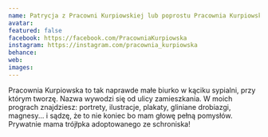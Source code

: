 ```yaml
---
name: Patrycja z Pracowni Kurpiowskiej lub poprostu Pracownia Kurpiowska.
avatar: 
featured: false
facebook: https://facebook.com/PracowniaKurpiowska
instagram: https://instagram.com/pracownia_kurpiowska
behance: 
web:
images:
---
```

Pracownia Kurpiowska to tak naprawde małe biurko w kąciku sypialni, przy którym tworzę. Nazwa wywodzi się od ulicy zamieszkania. 
W moich prograch znajdziesz: portrety, ilustracje, plakaty, gliniane drobiazgi, magnesy... i sądzę, że to nie koniec bo mam głowę pełną pomysłów. Prywatnie mama trójłpka adoptowanego ze schroniska! 
